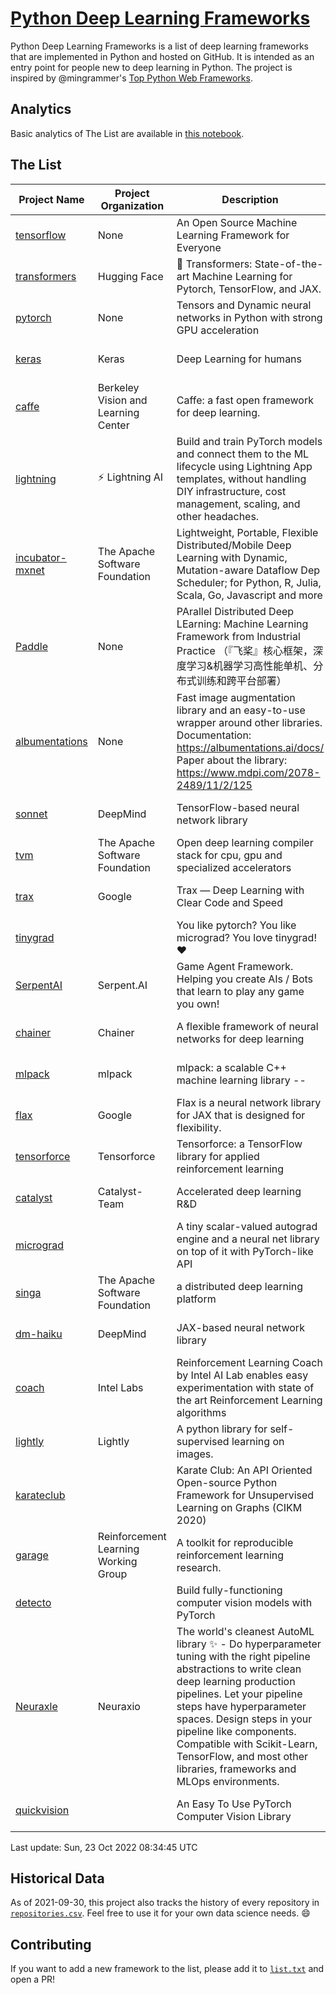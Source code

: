 # [Python Deep Learning Frameworks](https://www.github.com/shimst3r/python-deep-learning-frameworks)

Python Deep Learning Frameworks is a list of deep learning frameworks that are implemented in Python and hosted on GitHub. It is intended as an entry point for people new to deep learning in Python. The project is inspired by @mingrammer's [Top Python Web Frameworks](https://github.com/mingrammer/python-web-framework-stars).

## Analytics

Basic analytics of The List are available in [this notebook](./notebooks/development_over_time.ipynb).

## The List

| Project Name | Project Organization | Description | Stars | Forks | Open Issues | Last Commit |
| ------------ | -------------------- | ----------- | ----: | ----: | ----------: | ----------- |
| [tensorflow](https://tensorflow.org) | None | An Open Source Machine Learning Framework for Everyone | 168568 | 87344 | 2403 | 0 day(s) ago |
| [transformers](https://huggingface.co/transformers) | Hugging Face | 🤗 Transformers: State-of-the-art Machine Learning for Pytorch, TensorFlow, and JAX. | 72781 | 16616 | 548 | 0 day(s) ago |
| [pytorch](https://pytorch.org) | None | Tensors and Dynamic neural networks in Python with strong GPU acceleration | 59762 | 16672 | 10517 | 0 day(s) ago |
| [keras](http://keras.io/) | Keras | Deep Learning for humans | 56437 | 19178 | 333 | 0 day(s) ago |
| [caffe](http://caffe.berkeleyvision.org/) | Berkeley Vision and Learning Center | Caffe: a fast open framework for deep learning. | 32925 | 18991 | 1183 | 1 day(s) ago |
| [lightning](https://lightning.ai) | ⚡️ Lightning AI  | Build and train PyTorch models and connect them to the ML lifecycle using Lightning App templates, without handling DIY infrastructure, cost management, scaling, and other headaches. | 20395 | 2616 | 648 | 0 day(s) ago |
| [incubator-mxnet](https://mxnet.apache.org) | The Apache Software Foundation | Lightweight, Portable, Flexible Distributed/Mobile Deep Learning with Dynamic, Mutation-aware Dataflow Dep Scheduler; for Python, R, Julia, Scala, Go, Javascript and more | 20124 | 6879 | 1985 | 0 day(s) ago |
| [Paddle](http://www.paddlepaddle.org/) | None | PArallel Distributed Deep LEarning: Machine Learning Framework from Industrial Practice （『飞桨』核心框架，深度学习&机器学习高性能单机、分布式训练和跨平台部署） | 19047 | 4746 | 2908 | 0 day(s) ago |
| [albumentations](https://albumentations.ai) | None | Fast image augmentation library and an easy-to-use wrapper around other libraries. Documentation:  https://albumentations.ai/docs/ Paper about the library: https://www.mdpi.com/2078-2489/11/2/125 | 11021 | 1422 | 308 | 0 day(s) ago |
| [sonnet](https://sonnet.dev/) | DeepMind | TensorFlow-based neural network library | 9410 | 1338 | 32 | 1 day(s) ago |
| [tvm](https://tvm.apache.org/) | The Apache Software Foundation | Open deep learning compiler stack for cpu, gpu and specialized accelerators | 8676 | 2755 | 634 | 0 day(s) ago |
| [trax](https://github.com/google/trax) | Google | Trax — Deep Learning with Clear Code and Speed | 7145 | 746 | 99 | 1 day(s) ago |
| [tinygrad](https://github.com/geohot/tinygrad) |  | You like pytorch? You like micrograd? You love tinygrad! ❤️  | 6971 | 709 | 12 | 0 day(s) ago |
| [SerpentAI](http://serpent.ai) | Serpent.AI | Game Agent Framework. Helping you create AIs / Bots that learn to play any game you own! | 6351 | 753 | 2 | 1 day(s) ago |
| [chainer](https://chainer.org) | Chainer | A flexible framework of neural networks for deep learning | 5733 | 1391 | 12 | 2 day(s) ago |
| [mlpack](https://www.mlpack.org/) | mlpack | mlpack: a scalable C++ machine learning library --  | 4110 | 1442 | 42 | 0 day(s) ago |
| [flax](https://flax.readthedocs.io) | Google | Flax is a neural network library for JAX that is designed for flexibility. | 3668 | 424 | 104 | 0 day(s) ago |
| [tensorforce](https://github.com/tensorforce/tensorforce) | Tensorforce | Tensorforce: a TensorFlow library for applied reinforcement learning | 3178 | 535 | 31 | 2 day(s) ago |
| [catalyst](https://catalyst-team.com) | Catalyst-Team | Accelerated deep learning R&D | 3017 | 371 | 10 | 0 day(s) ago |
| [micrograd](https://github.com/karpathy/micrograd) |  | A tiny scalar-valued autograd engine and a neural net library on top of it with PyTorch-like API | 2889 | 272 | 11 | 1 day(s) ago |
| [singa](https://github.com/apache/singa) | The Apache Software Foundation | a distributed deep learning platform | 2658 | 831 | 38 | 15 day(s) ago |
| [dm-haiku](https://dm-haiku.readthedocs.io) | DeepMind | JAX-based neural network library | 2208 | 178 | 82 | 1 day(s) ago |
| [coach](https://intellabs.github.io/coach/) | Intel Labs | Reinforcement Learning Coach by Intel AI Lab enables easy experimentation with state of the art Reinforcement Learning algorithms | 2195 | 441 | 90 | 0 day(s) ago |
| [lightly](https://github.com/lightly-ai/lightly) | Lightly | A python library for self-supervised learning on images. | 1883 | 151 | 75 | 1 day(s) ago |
| [karateclub](https://karateclub.readthedocs.io) |  | Karate Club: An API Oriented Open-source Python Framework for Unsupervised Learning on Graphs (CIKM 2020) | 1752 | 224 | 0 | 0 day(s) ago |
| [garage](https://github.com/rlworkgroup/garage) | Reinforcement Learning Working Group | A toolkit for reproducible reinforcement learning research. | 1538 | 271 | 229 | 2 day(s) ago |
| [detecto](https://detecto.readthedocs.io/) |  | Build fully-functioning computer vision models with PyTorch | 563 | 99 | 38 | 10 day(s) ago |
| [Neuraxle](https://www.neuraxle.org/) | Neuraxio | The world's cleanest AutoML library ✨ - Do hyperparameter tuning with the right pipeline abstractions to write clean deep learning production pipelines. Let your pipeline steps have hyperparameter spaces. Design steps in your pipeline like components. Compatible with Scikit-Learn, TensorFlow, and most other libraries, frameworks and MLOps environments. | 543 | 53 | 57 | 9 day(s) ago |
| [quickvision](https://github.com/oke-aditya/quickvision) |  | An Easy To Use PyTorch Computer Vision Library | 49 | 5 | 19 | 160 day(s) ago |

Last update: Sun, 23 Oct 2022 08:34:45 UTC

## Historical Data

As of 2021-09-30, this project also tracks the history of every repository in [`repositories.csv`](./repositories.csv). Feel free to use it for your own data science needs. :smile:

## Contributing

If you want to add a new framework to the list, please add it to [`list.txt`](./python-deep-learning-frameworks/list.txt) and open a PR!